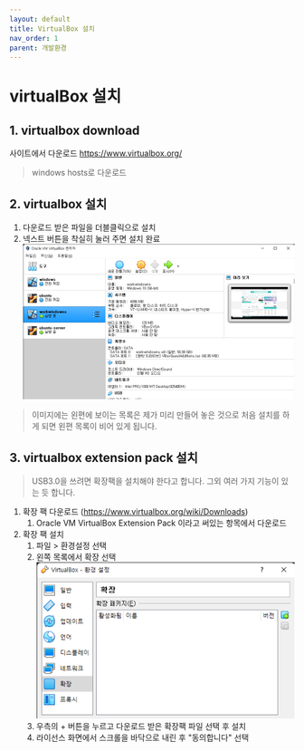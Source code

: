 ```yaml
---
layout: default
title: VirtualBox 설치
nav_order: 1
parent: 개발환경
---
```


# virtualBox 설치

## 1. virtualbox download
사이트에서 다운로드 https://www.virtualbox.org/
> windows hosts로 다운로드

## 2. virtualbox 설치

1. 다운로드 받은 파일을 더블클릭으로 설치
2. 넥스트 버튼을 착실히 눌러 주면 설치 완료
![설치된 virtualbox](../image/DevEnv/vbox1.png)
> 이미지에는 왼편에 보이는 목록은 제가 미리 만들어 놓은 것으로
> 처음 설치를 하게 되면 왼편 목록이 비어 있게 됩니다. 

## 3. virtualbox extension pack 설치
> USB3.0을 쓰려면 확장팩을 설치해야 한다고 합니다. 
> 그외 여러 가지 기능이 있는 듯 합니다. 
1. 확장 팩 다운로드 (https://www.virtualbox.org/wiki/Downloads) 
   1. Oracle VM VirtualBox Extension Pack 이라고 써있는 항목에서 다운로드
2. 확장 팩 설치
   1. 파일 > 환경설정 선택
   2. 왼쪽 목록에서 확장 선택
      ![extension pack](../image/DevEnv/vbox2.png) 
   3. 우측의 + 버튼을 누르고 다운로드 받은 확장팩 파일 선택 후 설치
   4. 라이선스 화면에서 스크롤을 바닥으로 내린 후 "동의합니다" 선택


